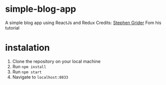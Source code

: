 # simple-blog-app
A simple blog app using ReactJs and Redux 
Credits: [Stephen Grider](https://github.com/StephenGrider) Fom his tutorial

# instalation 
1. Clone the repository on your local machine
2. Run `npm install` 
3. Run `npm start`
4. Navigate to `localhost:8033` 

